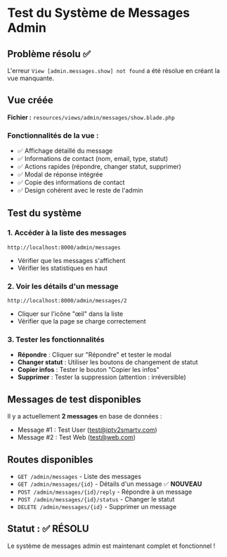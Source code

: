 # Test du Système de Messages Admin

## Problème résolu ✅

L'erreur `View [admin.messages.show] not found` a été résolue en créant la vue manquante.

## Vue créée

**Fichier :** `resources/views/admin/messages/show.blade.php`

### Fonctionnalités de la vue :
- ✅ Affichage détaillé du message
- ✅ Informations de contact (nom, email, type, statut)
- ✅ Actions rapides (répondre, changer statut, supprimer)
- ✅ Modal de réponse intégrée
- ✅ Copie des informations de contact
- ✅ Design cohérent avec le reste de l'admin

## Test du système

### 1. Accéder à la liste des messages
```
http://localhost:8000/admin/messages
```
- Vérifier que les messages s'affichent
- Vérifier les statistiques en haut

### 2. Voir les détails d'un message
```
http://localhost:8000/admin/messages/2
```
- Cliquer sur l'icône "œil" dans la liste
- Vérifier que la page se charge correctement

### 3. Tester les fonctionnalités
- **Répondre** : Cliquer sur "Répondre" et tester le modal
- **Changer statut** : Utiliser les boutons de changement de statut
- **Copier infos** : Tester le bouton "Copier les infos"
- **Supprimer** : Tester la suppression (attention : irréversible)

## Messages de test disponibles

Il y a actuellement **2 messages** en base de données :
- Message #1 : Test User (test@iptv2smartv.com)
- Message #2 : Test Web (test@web.com)

## Routes disponibles

- `GET /admin/messages` - Liste des messages
- `GET /admin/messages/{id}` - Détails d'un message ✅ **NOUVEAU**
- `POST /admin/messages/{id}/reply` - Répondre à un message
- `POST /admin/messages/{id}/status` - Changer le statut
- `DELETE /admin/messages/{id}` - Supprimer un message

## Statut : ✅ RÉSOLU

Le système de messages admin est maintenant complet et fonctionnel !
